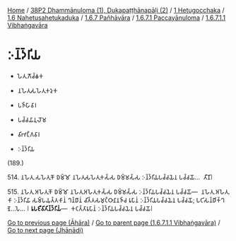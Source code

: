 
[Home](/) / [38P2 Dhammānuloma (1), Dukapaṭṭhānapāḷi (2)](../../../../...md) / [1 Hetugocchaka](../../../...md) / [1.6 Nahetusahetukaduka](../../...md) / [1.6.7 Pañhāvāra](../...md) / [1.6.7.1 Paccayānuloma](...md) / [1.6.7.1.1 Vibhaṅgavāra](../38P2/1/1.6/1.6.7/1.6.7.1/1.6.7.1.1.md)

# 𑀇𑀦𑁆𑀤𑁆𑀭𑀺𑀬

* 𑀳𑁂𑀢𑀼𑀕𑁄𑀘𑁆𑀙𑀓

* 𑀦𑀳𑁂𑀢𑀼𑀲𑀳𑁂𑀢𑀼𑀓𑀤𑀼𑀓

* 𑀧𑀜𑁆𑀳𑀸𑀯𑀸𑀭

* 𑀧𑀘𑁆𑀘𑀬𑀸𑀦𑀼𑀮𑁄𑀫

* 𑀯𑀺𑀪𑀗𑁆𑀕𑀯𑀸𑀭

* 𑀇𑀦𑁆𑀤𑁆𑀭𑀺𑀬

(189.)

514\. 𑀦𑀳𑁂𑀢𑀼 𑀲𑀳𑁂𑀢𑀼𑀓𑁄 𑀥𑀫𑁆𑀫𑁄 𑀦𑀳𑁂𑀢𑀼𑀲𑀳𑁂𑀢𑀼𑀓𑀲𑁆𑀲 𑀥𑀫𑁆𑀫𑀲𑁆𑀲 𑀇𑀦𑁆𑀤𑁆𑀭𑀺𑀬𑀧𑀘𑁆𑀘𑀬𑁂𑀦 𑀧𑀘𑁆𑀘𑀬𑁄…  𑀢𑀻𑀡𑀺𑁇

515\. 𑀦𑀳𑁂𑀢𑀼 𑀅𑀳𑁂𑀢𑀼𑀓𑁄 𑀥𑀫𑁆𑀫𑁄 𑀦𑀳𑁂𑀢𑀼𑀅𑀳𑁂𑀢𑀼𑀓𑀲𑁆𑀲 𑀥𑀫𑁆𑀫𑀲𑁆𑀲 𑀇𑀦𑁆𑀤𑁆𑀭𑀺𑀬𑀧𑀘𑁆𑀘𑀬𑁂𑀦 𑀧𑀘𑁆𑀘𑀬𑁄—  𑀦𑀳𑁂𑀢𑀼 𑀅𑀳𑁂𑀢𑀼𑀓𑀸 𑀇𑀦𑁆𑀤𑁆𑀭𑀺𑀬𑀸 𑀲𑀫𑁆𑀧𑀬𑀼𑀢𑁆𑀢𑀓𑀸𑀦𑀁 𑀔𑀦𑁆𑀥𑀸𑀦𑀁 𑀘𑀺𑀢𑁆𑀢𑀲𑀫𑀼𑀝𑁆𑀞𑀸𑀦𑀸𑀦𑀜𑁆𑀘 𑀭𑀽𑀧𑀸𑀦𑀁 𑀇𑀦𑁆𑀤𑁆𑀭𑀺𑀬𑀧𑀘𑁆𑀘𑀬𑁂𑀦 𑀧𑀘𑁆𑀘𑀬𑁄; 𑀧𑀝𑀺𑀲𑀦𑁆𑀥𑀺𑀓𑁆𑀔𑀡𑁂…𑀧𑁂… 𑁇 **𑀭𑀽𑀧𑀚𑀻𑀯𑀺𑀢𑀺𑀦𑁆𑀤𑁆𑀭𑀺𑀬𑀁**—  𑀓𑀝𑀢𑁆𑀢𑀸𑀭𑀽𑀧𑀸𑀦𑀁 𑀇𑀦𑁆𑀤𑁆𑀭𑀺𑀬𑀧𑀘𑁆𑀘𑀬𑁂𑀦 𑀧𑀘𑁆𑀘𑀬𑁄𑁇

[Go to previous page (Āhāra)](Ahara.md) / [Go to parent page (1.6.7.1.1 Vibhaṅgavāra)](../38P2/1/1.6/1.6.7/1.6.7.1/1.6.7.1.1.md) / [Go to next page (Jhānādi)](Jhanadi.md)


